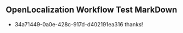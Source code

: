 ## OpenLocalization Workflow Test MarkDown
* 34a71449-0a0e-428c-917d-d402191ea316 
thanks!<!--HONumber=Mar16_HO3-->
